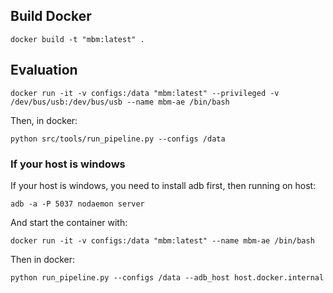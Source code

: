 ## Build Docker

```
docker build -t "mbm:latest" .
```

## Evaluation

```
docker run -it -v configs:/data "mbm:latest" --privileged -v /dev/bus/usb:/dev/bus/usb --name mbm-ae /bin/bash
```

Then, in docker:
```
python src/tools/run_pipeline.py --configs /data
```

### If your host is windows

If your host is windows, you need to install adb first, then running on host:

```
adb -a -P 5037 nodaemon server
```

And start the container with:

```
docker run -it -v configs:/data "mbm:latest" --name mbm-ae /bin/bash
```

Then in docker:
```
python run_pipeline.py --configs /data --adb_host host.docker.internal
```
